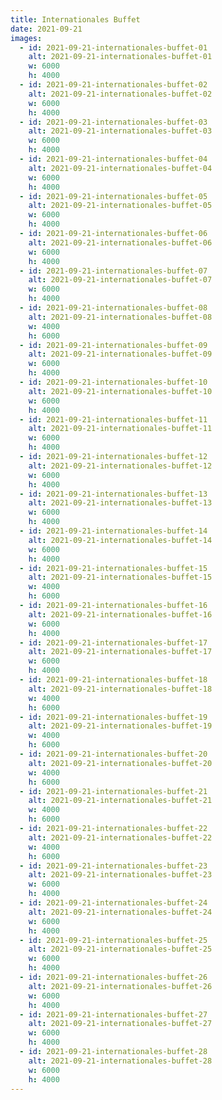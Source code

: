 ```yaml
---
title: Internationales Buffet
date: 2021-09-21
images:
  - id: 2021-09-21-internationales-buffet-01
    alt: 2021-09-21-internationales-buffet-01
    w: 6000
    h: 4000
  - id: 2021-09-21-internationales-buffet-02
    alt: 2021-09-21-internationales-buffet-02
    w: 6000
    h: 4000
  - id: 2021-09-21-internationales-buffet-03
    alt: 2021-09-21-internationales-buffet-03
    w: 6000
    h: 4000
  - id: 2021-09-21-internationales-buffet-04
    alt: 2021-09-21-internationales-buffet-04
    w: 6000
    h: 4000
  - id: 2021-09-21-internationales-buffet-05
    alt: 2021-09-21-internationales-buffet-05
    w: 6000
    h: 4000
  - id: 2021-09-21-internationales-buffet-06
    alt: 2021-09-21-internationales-buffet-06
    w: 6000
    h: 4000
  - id: 2021-09-21-internationales-buffet-07
    alt: 2021-09-21-internationales-buffet-07
    w: 6000
    h: 4000
  - id: 2021-09-21-internationales-buffet-08
    alt: 2021-09-21-internationales-buffet-08
    w: 4000
    h: 6000
  - id: 2021-09-21-internationales-buffet-09
    alt: 2021-09-21-internationales-buffet-09
    w: 6000
    h: 4000
  - id: 2021-09-21-internationales-buffet-10
    alt: 2021-09-21-internationales-buffet-10
    w: 6000
    h: 4000
  - id: 2021-09-21-internationales-buffet-11
    alt: 2021-09-21-internationales-buffet-11
    w: 6000
    h: 4000
  - id: 2021-09-21-internationales-buffet-12
    alt: 2021-09-21-internationales-buffet-12
    w: 6000
    h: 4000
  - id: 2021-09-21-internationales-buffet-13
    alt: 2021-09-21-internationales-buffet-13
    w: 6000
    h: 4000
  - id: 2021-09-21-internationales-buffet-14
    alt: 2021-09-21-internationales-buffet-14
    w: 6000
    h: 4000
  - id: 2021-09-21-internationales-buffet-15
    alt: 2021-09-21-internationales-buffet-15
    w: 4000
    h: 6000
  - id: 2021-09-21-internationales-buffet-16
    alt: 2021-09-21-internationales-buffet-16
    w: 6000
    h: 4000
  - id: 2021-09-21-internationales-buffet-17
    alt: 2021-09-21-internationales-buffet-17
    w: 6000
    h: 4000
  - id: 2021-09-21-internationales-buffet-18
    alt: 2021-09-21-internationales-buffet-18
    w: 4000
    h: 6000
  - id: 2021-09-21-internationales-buffet-19
    alt: 2021-09-21-internationales-buffet-19
    w: 4000
    h: 6000
  - id: 2021-09-21-internationales-buffet-20
    alt: 2021-09-21-internationales-buffet-20
    w: 4000
    h: 6000
  - id: 2021-09-21-internationales-buffet-21
    alt: 2021-09-21-internationales-buffet-21
    w: 4000
    h: 6000
  - id: 2021-09-21-internationales-buffet-22
    alt: 2021-09-21-internationales-buffet-22
    w: 4000
    h: 6000
  - id: 2021-09-21-internationales-buffet-23
    alt: 2021-09-21-internationales-buffet-23
    w: 6000
    h: 4000
  - id: 2021-09-21-internationales-buffet-24
    alt: 2021-09-21-internationales-buffet-24
    w: 6000
    h: 4000
  - id: 2021-09-21-internationales-buffet-25
    alt: 2021-09-21-internationales-buffet-25
    w: 6000
    h: 4000
  - id: 2021-09-21-internationales-buffet-26
    alt: 2021-09-21-internationales-buffet-26
    w: 6000
    h: 4000
  - id: 2021-09-21-internationales-buffet-27
    alt: 2021-09-21-internationales-buffet-27
    w: 6000
    h: 4000
  - id: 2021-09-21-internationales-buffet-28
    alt: 2021-09-21-internationales-buffet-28
    w: 6000
    h: 4000
---
```

<!--mehr-->
